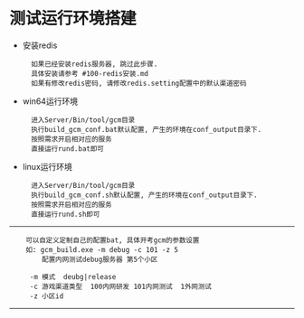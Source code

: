 # 测试运行环境搭建 #

- 安装redis

		如果已经安装redis服务器, 跳过此步骤.
		具体安装请参考 #100-redis安装.md
		如果有修改redis密码, 请修改redis.setting配置中的默认渠道密码

- win64运行环境

		进入Server/Bin/tool/gcm目录
		执行build_gcm_conf.bat默认配置, 产生的环境在conf_output目录下.
		按照需求开启相对应的服务
		直接运行rund.bat即可

		
- linux运行环境 

		进入Server/Bin/tool/gcm目录
		执行build_gcm_conf.sh默认配置, 产生的环境在conf_output目录下.
		按照需求开启相对应的服务
		直接运行rund.sh即可

***

		可以自定义定制自己的配置bat, 具体开考gcm的参数设置
		如: gcm_build.exe -m debug -c 101 -z 5
			配置内网测试debug服务器 第5个小区

		 -m 模式  deubg|release
		 -c 游戏渠道类型  100内网研发 101内网测试  1外网测试
		 -z 小区id 
***